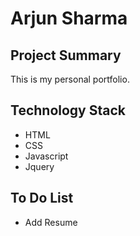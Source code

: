 # Arjun Sharma


## Project Summary

This is my personal portfolio.

## Technology Stack

* HTML
* CSS
* Javascript
* Jquery

## To Do List

* Add Resume
